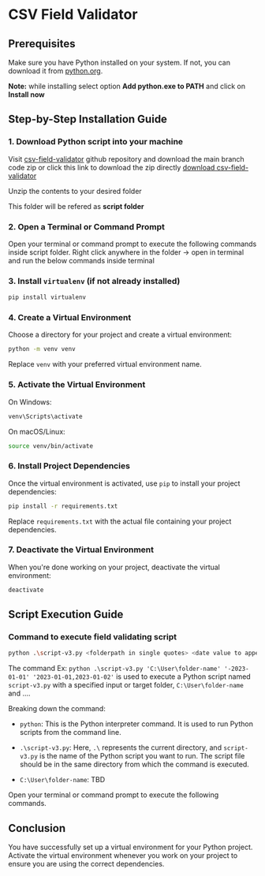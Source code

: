 # CSV Field Validator

## Prerequisites

Make sure you have Python installed on your system. If not, you can download it from [python.org](https://www.python.org/downloads/).

**Note:** while installing select option **Add python.exe to PATH** and click on **Install now**

## Step-by-Step Installation Guide

### 1. Download Python script into your machine

Visit [csv-field-validator](https://github.com/MohanKrishnaHB/csv-field-validator) github repository and download the main branch code zip or click this link to download the zip directly [download csv-field-validator](https://github.com/MohanKrishnaHB/csv-field-validator/archive/refs/heads/main.zip)

Unzip the contents to your desired folder

This folder will be refered as **script folder**

### 2. Open a Terminal or Command Prompt

Open your terminal or command prompt to execute the following commands inside script folder.
Right click anywhere in the folder -> open in terminal
and run the below commands inside terminal

### 3. Install `virtualenv` (if not already installed)

```bash
pip install virtualenv
```

### 4. Create a Virtual Environment

Choose a directory for your project and create a virtual environment:

```bash
python -m venv venv
```

Replace `venv` with your preferred virtual environment name.

### 5. Activate the Virtual Environment

On Windows:

```bash
venv\Scripts\activate
```

On macOS/Linux:

```bash
source venv/bin/activate
```

### 6. Install Project Dependencies

Once the virtual environment is activated, use `pip` to install your project dependencies:

```bash
pip install -r requirements.txt
```

Replace `requirements.txt` with the actual file containing your project dependencies.

### 7. Deactivate the Virtual Environment

When you're done working on your project, deactivate the virtual environment:

```bash
deactivate
```

## Script Execution Guide

### Command to execute field validating script

```bash
python .\script-v3.py <folderpath in single quotes> <date value to append to processed file> <list of dates to check for in the csv files>
```

The command Ex: `python .\script-v3.py 'C:\User\folder-name' '-2023-01-01' '2023-01-01,2023-01-02'` is used to execute a Python script named `script-v3.py` with a specified input or target folder, `C:\User\folder-name` and ....

Breaking down the command:

- `python`: This is the Python interpreter command. It is used to run Python scripts from the command line.

- `.\script-v3.py`: Here, `.\` represents the current directory, and `script-v3.py` is the name of the Python script you want to run. The script file should be in the same directory from which the command is executed.

- `C:\User\folder-name`: TBD

Open your terminal or command prompt to execute the following commands.


## Conclusion

You have successfully set up a virtual environment for your Python project. Activate the virtual environment whenever you work on your project to ensure you are using the correct dependencies.

